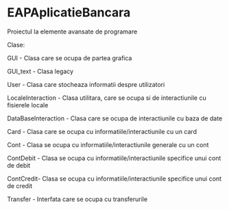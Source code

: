 # EAPAplicatieBancara
Proiectul la elemente avansate de programare

Clase:

GUI - Clasa care se ocupa de partea grafica

GUI_text - Clasa legacy

User - Clasa care stocheaza informatii despre utilizatori

LocaleInteraction - Clasa utilitara, care se ocupa si de interactiunile cu fisierele locale

DataBaseInteraction - Clasa care se ocupa de interactiunile cu baza de date

Card - Clasa care se ocupa cu informatiile/interactiunile cu un card

Cont - Clasa se ocupa cu informatiile/interactiunile generale cu un cont

ContDebit - Clasa se ocupa cu informatiile/interactiunile specifice unui cont de debit

ContCredit- Clasa se ocupa cu informatiile/interactiunile specifice unui cont de credit

Transfer - Interfata care se ocupa cu transferurile
